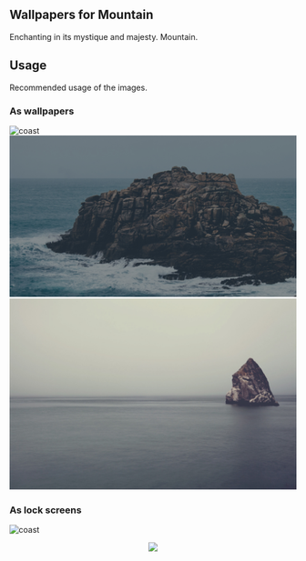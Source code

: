 ## Wallpapers for Mountain
Enchanting in its mystique and majesty. Mountain.

## Usage
Recommended usage of the images.

### As wallpapers
<img src='coast.png' alt='coast' width='600'/>

<img src='rocks.jpg' alt='coast' width='600'/>

<img src='pointy_rock.jpg' alt='coast' width='600'/>

### As lock screens
<img src='peony.jpg' alt='coast' width='600'/>

<p align='center'>
<a href='https://github.com/mountain-theme/Mountain'><img src='https://img.shields.io/static/v1?label=Powered%20By&message=Mountain&color=9ec49f&style=for-the-badge&labelColor=0f0f0f'></a>
</p>

